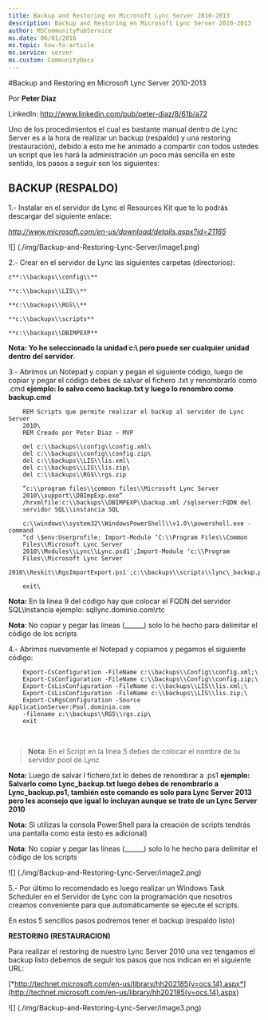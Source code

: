 ```yaml
---
title: Backup and Restoring en Microsoft Lync Server 2010-2013
description: Backup and Restoring en Microsoft Lync Server 2010-2013
author: MSCommunityPubService
ms.date: 06/01/2016
ms.topic: how-to-article
ms.service: server
ms.custom: CommunityDocs
---
```







#Backup and Restoring en Microsoft Lync Server 2010-2013

Por **Peter Diaz**

LinkedIn: <http://www.linkedin.com/pub/peter-diaz/8/61b/a72>



Uno de los procedimientos el cual es bastante manual dentro de Lync
Server es a la hora de realizar un backup (respaldo) y una restoring
(restauración), debido a esto me he animado a compartir con todos
ustedes un script que les hará la administración un poco más sencilla en
este sentido, los pasos a seguir son los siguientes:

BACKUP (RESPALDO)
-----------------

1.- Instalar en el servidor de Lync el Resources Kit que te lo podrás
descargar del siguiente enlace:

*http://www.microsoft.com/en-us/download/details.aspx?id=21165*


![] (./img/Backup-and-Restoring-Lync-Server/image1.png)

2.- Crear en el servidor de Lync las siguientes carpetas (directorios):

    c**:\\backups\\config\\**

    **c:\\backups\\LIS\\**

    **c:\\backups\\RGS\\**

    **c:\\backups\\scripts**

    **c:\\backups\\DBIMPEXP**

**Nota: Yo he seleccionado la unidad c:\\ pero puede ser cualquier
unidad dentro del servidor.**

3.- Abrimos un Notepad y copian y pegan el siguiente código, luego de
copiar y pegar el código debes de salvar el fichero .txt y renombrarlo
como .cmd **ejemplo: lo salvo como backup.txt y luego lo renombro como
backup.cmd**

```
    REM Scripts que permite realizar el backup al servidor de Lync Server
    2010\
    REM Creado por Peter Diaz – MVP

    del c:\\backups\\config\\config.xml\
    del c:\\backups\\config\\config.zip\
    del c:\\backups\\LIS\\lis.xml\
    del c:\\backups\\LIS\\lis.zip\
    del c:\\backups\\RGS\\rgs.zip

    “c:\\program files\\common files\\Microsoft Lync Server
    2010\\support\\DBImpExp.exe”
    /hrxmlfile:c:\\backups\\DBIMPEXP\\backup.xml /sqlserver:FQDN del
    servidor SQL\\instancia SQL

    c:\\windows\\system32\\WindowsPowerShell\\v1.0\\powershell.exe -command
    “cd \$env:Userprofile; Import-Module ‘C:\\Program Files\\Common
    Files\\Microsoft Lync Server
    2010\\Modules\\Lync\\Lync.psd1′;Import-Module ‘c:\\Program
    Files\\Microsoft Lync Server
    2010\\Reskit\\RgsImportExport.ps1′;c:\\backups\\scripts\\lync\_backup.ps1

    exit\
```

**Nota:** En la línea 9 del código hay que colocar el FQDN del servidor
SQL\\Instancia ejemplo: sqllync.dominio.com\\rtc

**Nota**: No copiar y pegar las líneas (\_\_\_\_\_\_) solo lo he hecho
para delimitar el código de los scripts

4.- Abrimos nuevamente el Notepad y copiamos y pegamos el siguiente
código:

```
    Export-CsConfiguration -FileName c:\\backups\\Config\\config.xml;\
    Export-CsConfiguration -FileName c:\\backups\\Config\\config.zip;\
    Export-CsLisConfiguration -FileName c:\\backups\\LIS\\lis.xml;\
    Export-CsLisConfiguration -FileName c:\\backups\\LIS\\lis.zip;\
    Export-CsRgsConfiguration -Source ApplicationServer:Pool.dominio.com 
    -filename c:\\backups\\RGS\\rgs.zip\
    exit

```
 

>**Nota**: En el Script en la línea 5 debes de colocar el nombre de tu
servidor pool de Lync

**Nota:** Luego de salvar l fichero,txt lo debes de renombrar a .ps1
**ejemplo: Salvarlo como Lync\_backup.txt luego debes de renombrarlo a
Lync\_backup.ps1, también este comando es solo para Lync Server 2013
pero les aconsejo que igual lo incluyan aunque se trate de un Lync
Server 2010**

**Nota:** Si utilizas la consola PowerShell para la creación de scripts
tendrás una pantalla como esta (esto es adicional)

**Nota**: No copiar y pegar las líneas (\_\_\_\_\_\_) solo lo he hecho
para delimitar el código de los scripts


![] (./img/Backup-and-Restoring-Lync-Server/image2.png)

5.- Por último lo recomendado es luego realizar un Windows Task
Scheduler en el Servidor de Lync con la programación que nosotros
creamos conveniente para que automáticamente se ejecute el scripts.

En estos 5 sencillos pasos podremos tener el backup (respaldo listo)

**RESTORING (RESTAURACION)**

Para realizar el restoring de nuestro Lync Server 2010 una vez tengamos
el backup listo debemos de seguir los pasos que nos indican en el
siguiente URL:

[*http://technet.microsoft.com/en-us/library/hh202185(v=ocs.14).aspx*](http://technet.microsoft.com/en-us/library/hh202185(v=ocs.14).aspx)


![] (./img/Backup-and-Restoring-Lync-Server/image3.png)


